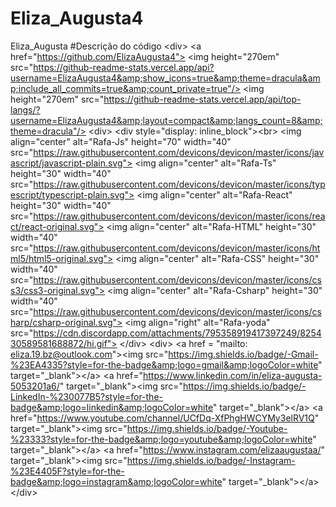 # Eliza_Augusta4
Eliza_Augusta  #Descrição do código  &lt;div>   &lt;a href="https://github.com/ElizaAugusta4">   &lt;img height="270em" src="https://github-readme-stats.vercel.app/api?username=ElizaAugusta4&amp;show_icons=true&amp;theme=dracula&amp;include_all_commits=true&amp;count_private=true"/>   &lt;img height="270em" src="https://github-readme-stats.vercel.app/api/top-langs/?username=ElizaAugusta4&amp;layout=compact&amp;langs_count=8&amp;theme=dracula"/> &lt;div> &lt;div style="display: inline_block">&lt;br>   &lt;img align="center" alt="Rafa-Js" height="70" width="40" src="https://raw.githubusercontent.com/devicons/devicon/master/icons/javascript/javascript-plain.svg">   &lt;img align="center" alt="Rafa-Ts" height="30" width="40" src="https://raw.githubusercontent.com/devicons/devicon/master/icons/typescript/typescript-plain.svg">   &lt;img align="center" alt="Rafa-React" height="30" width="40" src="https://raw.githubusercontent.com/devicons/devicon/master/icons/react/react-original.svg">   &lt;img align="center" alt="Rafa-HTML" height="30" width="40" src="https://raw.githubusercontent.com/devicons/devicon/master/icons/html5/html5-original.svg">   &lt;img align="center" alt="Rafa-CSS" height="30" width="40" src="https://raw.githubusercontent.com/devicons/devicon/master/icons/css3/css3-original.svg">   &lt;img align="center" alt="Rafa-Csharp" height="30" width="40" src="https://raw.githubusercontent.com/devicons/devicon/master/icons/csharp/csharp-original.svg">   &lt;img align="right" alt="Rafa-yoda" src="https://cdn.discordapp.com/attachments/795358919417397249/825430589581688872/hi.gif"> &lt;/div>            &lt;div>   &lt;a href = "mailto: eliza.19.bz@outlook.com">&lt;img src="https://img.shields.io/badge/-Gmail-%23EA4335?style=for-the-badge&amp;logo=gmail&amp;logoColor=white" target="_blank">&lt;/a>   &lt;a href="https://www.linkedin.com/in/eliza-augusta-5053201a6/" target="_blank">&lt;img src="https://img.shields.io/badge/-LinkedIn-%230077B5?style=for-the-badge&amp;logo=linkedin&amp;logoColor=white" target="_blank">&lt;/a>   &lt;a href="https://www.youtube.com/channel/UCfDq-XfPhgHWCYMy3elRV1Q" target="_blank">&lt;img src="https://img.shields.io/badge/-Youtube-%23333?style=for-the-badge&amp;logo=youtube&amp;logoColor=white" target="_blank">&lt;/a>   &lt;a href="https://www.instagram.com/elizaaugustaa/" target="_blank">&lt;img src="https://img.shields.io/badge/-Instagram-%23E4405F?style=for-the-badge&amp;logo=instagram&amp;logoColor=white" target="_blank">&lt;/a> &lt;/div>
